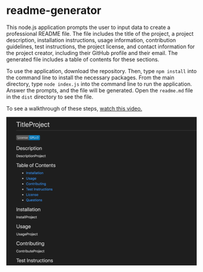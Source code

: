 # readme-generator

This node.js application prompts the user to input data to create a professional README file. The file includes the title of the project, a project description, installation instructions, usage information, contribution guidelines, test instructions, the project license, and contact information for the project creator, including their GitHub profile and their email. The generated file includes a table of contents for these sections.

To use the application, download the repository. Then, type ```npm install``` into the command line to install the necessary packages. From the main directory, type ```node index.js``` into the command line to run the application. Answer the prompts, and the file will be generated. Open the ```readme.md``` file in the ```dist``` directory to see the file.

To see a walkthrough of these steps, [watch this video.](https://drive.google.com/file/d/1gKmTqaDfe-VHFXOwxQx3Aloln6f3gd77/view)

![Screenshot of the generated README file.](./ReadmeGeneratorScreenshot.png)